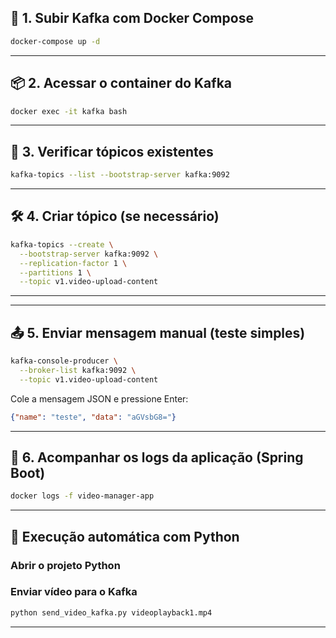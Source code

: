 ## 🐳 1. Subir Kafka com Docker Compose

```bash
docker-compose up -d
```

---

## 📦 2. Acessar o container do Kafka

```bash
docker exec -it kafka bash
```

---

## 📡 3. Verificar tópicos existentes

```bash
kafka-topics --list --bootstrap-server kafka:9092
```

---

## 🛠️ 4. Criar tópico (se necessário)

```bash
kafka-topics --create \
  --bootstrap-server kafka:9092 \
  --replication-factor 1 \
  --partitions 1 \
  --topic v1.video-upload-content
```

---

---

## 📤 5. Enviar mensagem manual (teste simples)

```bash
kafka-console-producer \
  --broker-list kafka:9092 \
  --topic v1.video-upload-content
```

Cole a mensagem JSON e pressione Enter:
```json
{"name": "teste", "data": "aGVsbG8="}
```

---

## 📝 6. Acompanhar os logs da aplicação (Spring Boot)

```bash
docker logs -f video-manager-app
```

---

## 🤖 Execução automática com Python

### Abrir o projeto Python


### Enviar vídeo para o Kafka

```bash
python send_video_kafka.py videoplayback1.mp4
```

---
